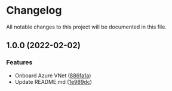 # Changelog

All notable changes to this project will be documented in this file.

## 1.0.0 (2022-02-02)


### Features

* Onboard Azure VNet ([886fa1a](https://github.com/alkiranet/terraform-alkira-azure-vnet/commit/886fa1a7c49c9c8b5a195bf7ba24c3022bff532e))
* Update README.md ([1e989dc](https://github.com/alkiranet/terraform-alkira-azure-vnet/commit/1e989dca373f4abb9f1c1d2ca2b0a66e14ec6a45))
